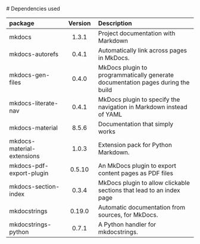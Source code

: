 # Dependencies used

|package                    | Version  | Description  |
|:--------------------------|:--------:|:-------------|
| mkdocs                    | 1.3.1    |Project documentation with Markdown |
|mkdocs-autorefs            |0.4.1     |    Automatically link across pages in MkDocs.|
|mkdocs-gen-files           |0.4.0     |    MkDocs plugin to programmatically generate documentation pages during the build
|mkdocs-literate-nav        |0.4.1     |   MkDocs plugin to specify the navigation in Markdown instead of YAML
|mkdocs-material            |8.5.6     |   Documentation that simply works
|mkdocs-material-extensions |1.0.3     |   Extension pack for Python Markdown.
|mkdocs-pdf-export-plugin   |0.5.10    |   An MkDocs plugin to export content pages as PDF files
|mkdocs-section-index       |0.3.4     |   MkDocs plugin to allow clickable sections that lead to an index page
|mkdocstrings               |0.19.0    |   Automatic documentation from sources, for MkDocs.
|mkdocstrings-python        |0.7.1     |   A Python handler for mkdocstrings.